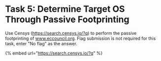 # Task 5: Determine Target OS Through Passive Footprinting

Use Censys (https://search.censys.io/?q) to perform the passive footprinting of www.eccouncil.org. Flag submission is not required for this task, enter "No flag" as the answer.

{% embed url="https://search.censys.io/?q" %}

